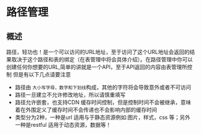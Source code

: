 # 路径管理

## 概述
  路径，轻功也！是一个可以访问的URL地址，至于访问了这个URL地址会返回的结果取决于这个路径和表的绑定（在表管理中将会具体介绍）。在路径管理中你可以创建任何你想要的URL,简单的讲就是一个API，至于API返回的内容由表管理所控制
但是有以下几点请要注意
  - 路径由 `大小写字母，数字和下划线`构成，其他的字符将会导致意外或者不可访问
  - 路径一旦建立不允许修改地址，所以请慎重填写
  - 路径允许嵌套，也支持CDN 缓存时间控制，但是控制时间不会被继承，意味着在外围定义了缓存时间不会传递也不会影响内部的缓存时间
  - 类型分为2种，一种是url 适用与于静态资源例如:图片，样式，css 等；另外一种是restful  适用于动态资源，数据等！

